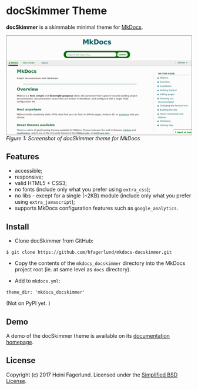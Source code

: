 # docSkimmer Theme

**docSkimmer** is a skimmable minimal theme for [MkDocs](https://github.com/mkdocs/mkdocs/).

<img style="border:1px solid #999;max-width:100%;" alt="Screenshot of docSkimmer theme for MkDocs" src="/screenshots/screenshot_docskimmer-theme.png" align="center" /><br />
*Figure 1: Screenshot of docSkimmer theme for MkDocs*

## Features

* accessible;
* responsive;
* valid HTML5 + CSS3;
* no fonts (include only what you prefer using `extra_css`);
* no libs - except for a single (~2KB) module (include only what you prefer using `extra_javascript`);
* supports MkDocs configuration features such as `google_analytics`.

## Install

* Clone docSkimmer from GitHub:

```
$ git clone https://github.com/hfagerlund/mkdocs-docskimmer.git

```

* Copy the contents of the `mkdocs_docskimmer` directory into the MkDocs project root (ie. at same level as `docs` directory).

* Add to `mkdocs.yml`:

```
theme_dir: 'mkdocs_docskimmer'

```

(Not on PyPI yet. )

## Demo

A demo of the docSkimmer theme is available on its [documentation homepage](https://hfagerlund.github.io/mkdocs-docskimmer/).


## License
Copyright (c) 2017 Heini Fagerlund. Licensed under the [Simplified BSD License](https://github.com/hfagerlund/mkdocs-docskimmer/blob/master/LICENSE).
